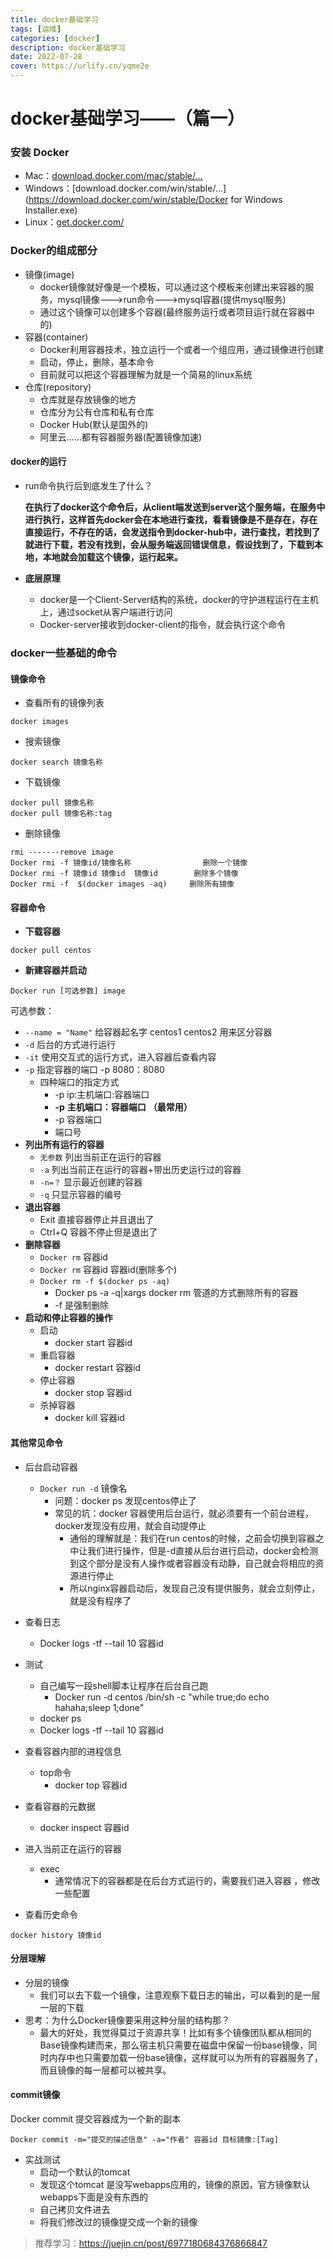 ```yaml
---
title: docker基础学习
tags: [运维]
categories: [docker]
description: docker基础学习
date: 2022-07-28
cover: https://urlify.cn/yqme2e
---
```


# docker基础学习——（篇一）

### 安装 Docker

- Mac：[download.docker.com/mac/stable/…](https://download.docker.com/mac/stable/Docker.dmg)
- Windows：[download.docker.com/win/stable/…](https://download.docker.com/win/stable/Docker for Windows Installer.exe)
- Linux：[get.docker.com/](https://get.docker.com/)



### Docker的组成部分

- 镜像(image)
  - docker镜像就好像是一个模板，可以通过这个模板来创建出来容器的服务，mysql镜像--->run命令--->mysql容器(提供mysql服务)
  - 通过这个镜像可以创建多个容器(最终服务运行或者项目运行就在容器中的)
- 容器(container)
  - Docker利用容器技术，独立运行一个或者一个组应用，通过镜像进行创建
  - 启动，停止，删除，基本命令
  - 目前就可以把这个容器理解为就是一个简易的linux系统
- 仓库(repository)
  - 仓库就是存放镜像的地方
  - 仓库分为公有仓库和私有仓库
  - Docker Hub(默认是国外的)
  - 阿里云……都有容器服务器(配置镜像加速)

#### **docker的运行**

- run命令执行后到底发生了什么？

  **在执行了docker这个命令后，从client端发送到server这个服务端，在服务中进行执行，这样首先docker会在本地进行查找，看看镜像是不是存在，存在直接运行，不存在的话，会发送指令到docker-hub中，进行查找，若找到了就进行下载，若没有找到，会从服务端返回错误信息，假设找到了，下载到本地，本地就会加载这个镜像，运行起来。**

- **底层原理**

  - docker是一个Client-Server结构的系统，docker的守护进程运行在主机上，通过socket从客户端进行访问
  - Docker-server接收到docker-client的指令，就会执行这个命令

### docker一些基础的命令

#### 镜像命令

- 查看所有的镜像列表

~~~
docker images 
~~~

- 搜索镜像

~~~
docker search 镜像名称 
~~~

- 下载镜像

~~~
docker pull 镜像名称
docker pull 镜像名称:tag 
~~~

- 删除镜像

~~~
rmi -------remove image
Docker rmi -f 镜像id/镜像名称                删除一个镜像 
Docker rmi -f 镜像id 镜像id  镜像id        删除多个镜像 
Docker rmi -f  $(docker images -aq)     删除所有镜像 
~~~

#### 容器命令

- **下载容器**

~~~
docker pull centos
~~~

- **新建容器并启动**

~~~
Docker run [可选参数] image
~~~

可选参数：

- `--name = "Name"` 给容器起名字 centos1 centos2 用来区分容器
- `-d`   后台的方式进行运行
- `-it`    使用交互式的运行方式，进入容器后查看内容
- `-p`    指定容器的端口  -p 8080：8080
  - 四种端口的指定方式
    - -p ip:主机端口:容器端口
    - **-p** **主机端口：容器端口** **（最常用）**
    - -p 容器端口
    - 端口号
- **列出所有运行的容器**
  - `无参数` 列出当前正在运行的容器
  - `-a` 列出当前正在运行的容器+带出历史运行过的容器
  - `-n=？` 显示最近创建的容器
  - `-q` 只显示容器的编号
- **退出容器**
  - Exit 直接容器停止并且退出了
  - Ctrl+Q 容器不停止但是退出了
- **删除容器**
  - `Docker rm` 容器id
  - `Docker rm` 容器id 容器id(删除多个)
  - `Docker rm -f $(docker ps -aq)`
    - Docker ps -a -q|xargs docker rm 管道的方式删除所有的容器
    - -f 是强制删除
- **启动和停止容器的操作**
  - 启动
    - docker start 容器id
  - 重启容器
    - docker restart 容器id
  - 停止容器
    - docker stop 容器id
  - 杀掉容器
    - docker kill 容器id

#### 其他常见命令

- 后台启动容器

  - `Docker run -d` 镜像名
    - 问题：docker ps 发现centos停止了
    - 常见的坑：docker 容器使用后台运行，就必须要有一个前台进程，docker发现没有应用，就会自动提停止
      - 通俗的理解就是：我们在run centos的时候，之前会切换到容器之中让我们进行操作，但是-d直接从后台进行启动，docker会检测到这个部分是没有人操作或者容器没有动静，自己就会将相应的资源进行停止
      - 所以nginx容器启动后，发现自己没有提供服务，就会立刻停止，就是没有程序了

- 查看日志

  - Docker logs -tf --tail 10 容器id

- 测试

  - 自己编写一段shell脚本让程序在后台自己跑
    - Docker run -d centos /bin/sh -c "while true;do echo hahaha;sleep 1;done"
  - docker ps
  - Docker logs -tf --tail 10 容器id

- 查看容器内部的进程信息

  - top命令
    - docker top 容器id

- 查看容器的元数据

  - docker inspect 容器id

- 进入当前正在运行的容器

  - exec
    - 通常情况下的容器都是在后台方式运行的，需要我们进入容器 ，修改一些配置

- 查看历史命令

~~~
docker history 镜像id 
~~~



#### 分层理解

- 分层的镜像
  - 我们可以去下载一个镜像，注意观察下载日志的输出，可以看到的是一层一层的下载
- 思考：为什么Docker镜像要采用这种分层的结构那？
  - 最大的好处，我觉得莫过于资源共享！比如有多个镜像团队都从相同的Base镜像构建而来，那么宿主机只需要在磁盘中保留一份base镜像，同时内存中也只需要加载一份base镜像，这样就可以为所有的容器服务了，而且镜像的每一层都可以被共享。

#### commit镜像

Docker commit 提交容器成为一个新的副本

~~~
Docker commit -m="提交的描述信息" -a="作者" 容器id 目标镜像:[Tag] 
~~~

- 实战测试
  - 启动一个默认的tomcat
  - 发现这个tomcat 是没写webapps应用的，镜像的原因，官方镜像默认webapps下面是没有东西的
  - 自己拷贝文件进去
  - 将我们修改过的镜像提交成一个新的镜像



> 推荐学习：https://juejin.cn/post/6977180684376866847